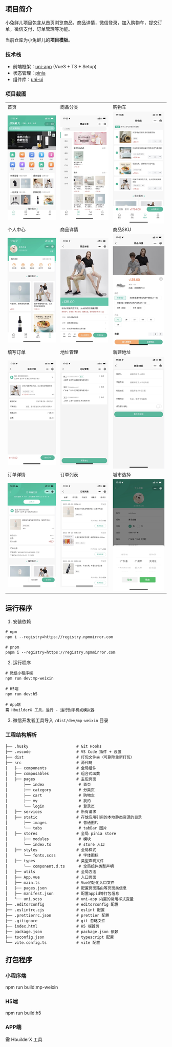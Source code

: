 ## 项目简介

小兔鲜儿项目包含从首页浏览商品，商品详情，微信登录，加入购物车，提交订单，微信支付，订单管理等功能。

当前仓库为小兔鲜儿的**项目模板**。

### 技术栈

- 前端框架：[uni-app](https://uniapp.dcloud.net.cn/) (Vue3 + TS + Setup)
- 状态管理：[pinia](https://pinia.vuejs.org/zh/)
- 组件库：[uni-ui](https://uniapp.dcloud.net.cn/component/uniui/uni-ui.html)

### 项目截图
<table>
  <tr>
    <td>首页</td>
    <td>商品分类</td>
    <td>购物车</td>
  </tr>
  <tr>
    <td><img src="https://github.com/lvxiaobu5/images/blob/main/rabbit-shop/home.jpg" alt=""></td>
    <td><img src="https://github.com/lvxiaobu5/images/blob/main/rabbit-shop/category.jpg" alt=""></td>
    <td><img src="https://github.com/lvxiaobu5/images/blob/main/rabbit-shop/cart.jpg" alt=""></td>
  </tr>
  <tr>
    <td>个人中心</td>
    <td>商品详情</td>
    <td>商品SKU</td>
  </tr>
  <tr>
    <td><img src="https://github.com/lvxiaobu5/images/blob/main/rabbit-shop/my.jpg" alt=""></td>
    <td><img src="https://github.com/lvxiaobu5/images/blob/main/rabbit-shop/goods.jpg" alt=""></td>
    <td><img src="https://github.com/lvxiaobu5/images/blob/main/rabbit-shop/sku.jpg" alt=""></td>
  </tr>
  <tr>
    <td>填写订单</td>
    <td>地址管理</td>
    <td>新建地址</td>
  </tr>
  <tr>
    <td><img src="https://github.com/lvxiaobu5/images/blob/main/rabbit-shop/create.jpg" alt=""></td>
    <td><img src="https://github.com/lvxiaobu5/images/blob/main/rabbit-shop/address.jpg" alt=""></td>
    <td><img src="https://github.com/lvxiaobu5/images/blob/main/rabbit-shop/address-form.jpg" alt=""></td>
  </tr>
  <tr>
    <td>订单详情</td>
    <td>订单列表</td>
    <td>城市选择</td>
  </tr>
  <tr>
    <td><img src="https://github.com/lvxiaobu5/images/blob/main/rabbit-shop/detail.jpg" alt=""></td>
    <td><img src="https://github.com/lvxiaobu5/images/blob/main/rabbit-shop/list.jpg" alt=""></td>
    <td><img src="https://github.com/lvxiaobu5/images/blob/main/rabbit-shop/city.jpg" alt=""></td>
  </tr>
</table>

## 运行程序

1. 安装依赖

```shell
# npm
npm i --registry=https://registry.npmmirror.com

# pnpm
pnpm i --registry=https://registry.npmmirror.com
```

2. 运行程序

```shell
# 微信小程序端
npm run dev:mp-weixin

# H5端
npm run dev:h5

# App端
需 HbuilderX 工具，运行 - 运行到手机或模拟器
```

3. 微信开发者工具导入 `/dist/dev/mp-weixin` 目录

### 工程结构解析

```
├── .husky                     # Git Hooks
├── .vscode                    # VS Code 插件 + 设置
├── dist                       # 打包文件夹（可删除重新打包）
├── src                        # 源代码
│   ├── components             # 全局组件
│   ├── composables            # 组合式函数
│   ├── pages                  # 主包页面
│       ├── index               # 首页
│       ├── category            # 分类页
│       ├── cart                # 购物车
│       ├── my                  # 我的
│       └── login               # 登录页
│   ├── services               # 所有请求
│   ├── static                 # 存放应用引用的本地静态资源的目录
│       ├── images              # 普通图片
│       └── tabs                # tabBar 图片
│   ├── stores                 # 全局 pinia store
│       ├── modules             # 模块
│       └── index.ts            # store 入口
│   ├── styles                 # 全局样式
│       └── fonts.scss          # 字体图标
│   ├── types                  # 类型声明文件
│       └── component.d.ts      # 全局组件类型声明
│   ├── utils                  # 全局方法
│   ├── App.vue                # 入口页面
│   ├── main.ts                # Vue初始化入口文件
│   ├── pages.json             # 配置页面路由等页面类信息
│   ├── manifest.json          # 配置appid等打包信息
│   └── uni.scss               # uni-app 内置的常用样式变量
├── .editorconfig              # editorconfig 配置
├── .eslintrc.cjs              # eslint 配置
├── .prettierrc.json           # prettier 配置
├── .gitignore                 # git 忽略文件
├── index.html                 # H5 端首页
├── package.json               # package.json 依赖
├── tsconfig.json              # typescript 配置
└── vite.config.ts             # vite 配置
```

## 打包程序
### 小程序端
npm run build:mp-weixin
### H5端
npm run build:h5
### APP端
需 HbuilderX 工具